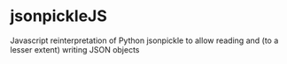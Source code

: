 jsonpickleJS
============

Javascript reinterpretation of Python jsonpickle to allow reading and (to a lesser extent) writing JSON objects
